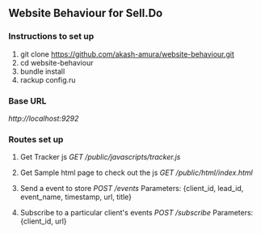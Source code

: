 ## Website Behaviour for Sell.Do

### Instructions to set up

1) git clone https://github.com/akash-amura/website-behaviour.git
2) cd website-behaviour
2) bundle install
3) rackup config.ru

### Base URL

*http://localhost:9292*

### Routes set up

1) Get Tracker js
   *GET /public/javascripts/tracker.js*

2) Get Sample html page to check out the js
   *GET /public/html/index.html*

3) Send a event to store
   *POST /events*
   Parameters: {client_id, lead_id, event_name, timestamp, url, title}

4) Subscribe to a particular client's events
   *POST /subscribe* 
   Parameters: {client_id, url}
